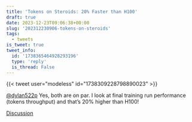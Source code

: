 ```yaml
---
title: 'Tokens on Steroids: 20% Faster than H100'
draft: true
date: 2023-12-23T09:06:38+00:00
slug: '202312230906-tokens-on-steroids'
tags:
  - tweets
is_tweet: true
tweet_info:
  id: '1738365464928293196'
  type: 'reply'
  is_thread: False
---
```




{{< tweet user="modeless" id="1738309228798890023" >}}

[@dylan522p](https://x.com/dylan522p) Yes, both are on par. I look at final training run performance (tokens throughput) and that’s 20% higher than H100!

[Discussion](https://x.com/sytelus/status/1738365464928293196)
